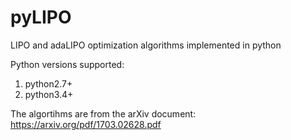 # pyLIPO
LIPO and adaLIPO optimization algorithms implemented in python

Python versions supported:
1. python2.7+
2. python3.4+

The algortihms are from
the arXiv document: https://arxiv.org/pdf/1703.02628.pdf
